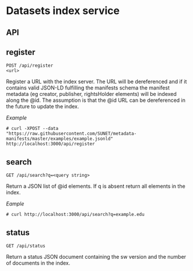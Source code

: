 Datasets index service
=====

API
---

register
--------

```
POST /api/register
<url>
```

Register a URL with the index server. The URL will be dereferenced and if it contains valid JSON-LD fulfilling the manifests schema the manifest metadata (eg creator, publisher, rightsHolder elements) will be indexed along the @id. The assumption is that the @id URL can be dereferenced in the future to update the index.

*Example*

```
# curl -XPOST --data "https://raw.githubusercontent.com/SUNET/metadata-manifests/master/examples/example.jsonld" http://localhost:3000/api/register
```

search
------

```
GET /api/search?q=<query string>
```

Return a JSON list of @id elements. If q is absent return all elements in the index.

*Eample*

```
# curl http://localhost:3000/api/search?q=example.edu
```

status
------

```
GET /api/status
```

Return a status JSON document containing the sw version and the number of documents in the index.
